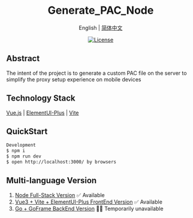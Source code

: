 

<h1 align="center">Generate_PAC_Node</h1>

<div align="center">



English | [简体中文](./README-zh_CN.md) 

 [![License][License-image]][License-url]
 
</div>

## Abstract
The intent of the project is to generate a custom PAC file on the server to simplify the proxy setup experience on mobile devices

## Technology Stack
[Vue.js] | [ElementUI-Plus] | [Vite]
## QuickStart


```bash
Development
$ npm i
$ npm run dev
$ open http://localhost:3000/ by browsers
```


## Multi-language Version
1. [Node Full-Stack Version] ✅ Available
2. [Vue3 + Vite + ElementUI-Plus FrontEnd Version] ✅ Available
3. [Go + GoFrame BackEnd Version] 🤷‍♂️ Temporarily unavailable



[Vue.js]:https://v3.cn.vuejs.org/
[ElementUI-Plus]:https://element-plus.org/zh-CN/
[Vite]:https://vitejs.dev/

[Node Full-Stack Version]: https://github.com/rabbit2002/Node_Generate_PAC_Demo
[Vue3 + Vite + ElementUI-Plus FrontEnd Version]: https://github.com/dengjiayang/Generate_PAC_Vue
[Go + GoFrame BackEnd Version]: https://github.com/rabbit2002/Node_Generate_PAC_Demo



[fossa-image]: https://app.fossa.io/api/projects/git%2Bgithub.com%2Fant-design%2Fant-design.svg?type=shield
[fossa-url]: https://app.fossa.io/projects/git%2Bgithub.com%2Fant-design%2Fant-design?ref=badge_shield
[License-image]: https://img.shields.io/badge/license-GPL-blue
[License-url]: https://img.shields.io/badge/license-GPL-blue

